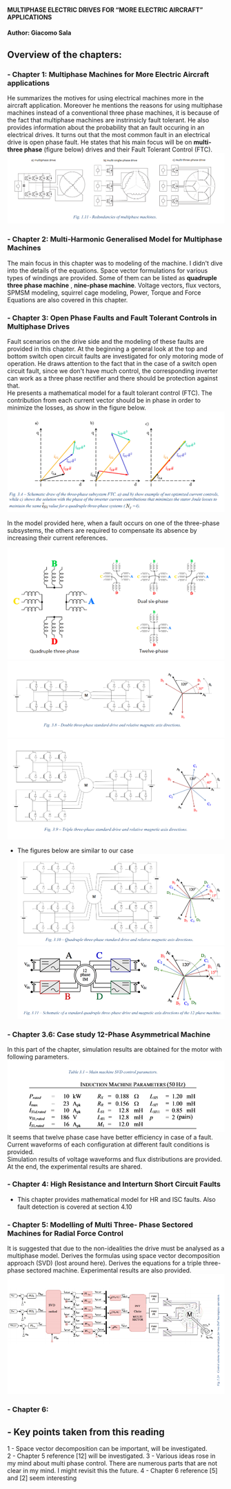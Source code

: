#### MULTIPHASE ELECTRIC DRIVES FOR “MORE ELECTRIC AIRCRAFT” APPLICATIONS
#### Author: Giacomo Sala
## Overview of the chapters:

### - Chapter 1: Multiphase Machines for More Electric Aircraft applications
 He summarizes the motives for using electrical machines more in the aircraft application. Moreover he mentions the reasons for using multiphase machines instead of a conventional three phase machines, it is because of the fact that multiphase machines are instrinsicly fault tolerant. He also provides information about the probability that an fault occuring in an electrical drives. It turns out that the most common fault in an electrical drive is open phase fault. He states that his main focus will be on **multi-three phase** (figure below) drives and their Fault Tolerant Control (FTC).
![](fig1_11.PNG)

### - Chapter 2: Multi-Harmonic Generalised Model for Multiphase Machines
The main focus in this chapter was to modeling of the machine. I didn't dive into the details of the equations. Space vector formulations for various types of windings are provided. Some of them can be listed as **quadruple three phase machine** , **nine-phase machine**. Voltage vectors, flux vectors, SPMSM modeling, squirrel cage modeling, Power, Torque and Force Equations are also covered in this chapter.

### - Chapter 3: Open Phase Faults and Fault Tolerant Controls in Multiphase Drives
Fault scenarios on the drive side and the modeling of these faults are provided in this chapter. 
At the beginning a general look at the top and bottom switch open circuit faults are investigated for only motoring mode of operation. He draws attention to the fact that in the case of a switch open circuit fault, since we don't have much control, the corresponding inverter can work as a three phase rectifier and there should be protection against that.  
He presents a mathematical model for a fault tolerant control (FTC). The contribution from each current vector should be in phase in order to minimize the losses, as show in the figure below.
![](fig3_4.PNG)

In the model provided here, when a fault occurs on one of the three-phase subsystems, the others are required to compensate its absence by increasing their current references. 

![](fig3_7.PNG)
![](fig3_8.PNG)
![](fig3_9.PNG)
 - The figures below are similar to our case
![](fig3_10.PNG)
![](fig3_11.PNG)

### - Chapter 3.6: Case study 12-Phase Asymmetrical Machine
In this part of the chapter, simulation results are obtained for the motor with following parameters.
![](table3_1.png)
It seems that twelve phase case have better efficiency in case of a fault. Current waveforms of each configuration at different fault conditions is provided.   
Simulation results of voltage waveforms and flux distributions are provided. At the end, the experimental results are shared.

### - Chapter 4: High Resistance and Interturn Short Circuit Faults
 - This chapter provides mathematical model for HR and ISC faults. Also fault detection is covered at section 4.10

### - Chapter 5: Modelling of Multi Three- Phase Sectored Machines for Radial Force Control
It is suggested that due to the non-idealities the drive must be analysed as a multiphase model. Derives the formulas using space vector decomposition approach (SVD) (lost around here). Derives the equations for a triple three-phase sectored machine. Experimental results are also provided.
![control algorithm for the three sector-three phase ](fig5_24.PNG)

### - Chapter 6: 



## - Key points taken from this reading
1 - Space vector decomposition can be important, will be investigated.  
2 - Chapter 5 reference [12] will be investigated.
3 - Various ideas rose in my mind about multi phase control. There are numerous parts that are not clear in my mind. I might revisit this the future.
4 - Chapter 6 reference [5] and [2] seem interesting
